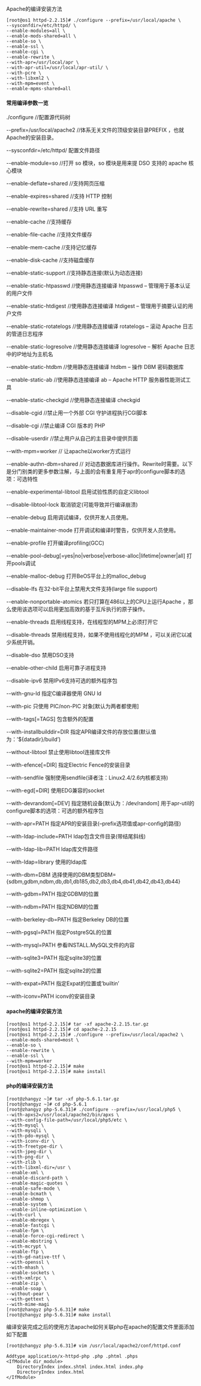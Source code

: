 Apache的编译安装方法

```shell
[root@os1 httpd-2.2.15]# ./configure --prefix=/usr/local/apache \
--sysconfdir=/etc/httpd/ \
--enable-modules=all \
--enable-mods-shared=all \
--enable-so \
--enable-ssl \
--enable-cgi \
--enable-rewrite \
--with-apr=/usr/local/apr \
--with-apr-util=/usr/local/apr-util/ \
--with-pcre \
--with-libxml2 \
--with-mpm=event \
--enable-mpms-shared=all
```

#### 常用编译参数一览

./configure //配置源代码树

--prefix=/usr/local/apache2 //体系无关文件的顶级安装目录PREFIX ，也就Apache的安装目录。

--sysconfdir=/etc/httpd/ 配置文件路径

--enable-module=so //打开 so 模块，so 模块是用来提 DSO 支持的 apache 核心模块

--enable-deflate=shared //支持网页压缩

--enable-expires=shared //支持 HTTP 控制

--enable-rewrite=shared //支持 URL 重写

--enable-cache //支持缓存

--enable-file-cache //支持文件缓存

--enable-mem-cache //支持记忆缓存

--enable-disk-cache //支持磁盘缓存

--enable-static-support //支持静态连接(默认为动态连接)

--enable-static-htpasswd //使用静态连接编译 htpasswd – 管理用于基本认证的用户文件

--enable-static-htdigest //使用静态连接编译 htdigest – 管理用于摘要认证的用户文件

--enable-static-rotatelogs //使用静态连接编译 rotatelogs – 滚动 Apache 日志的管道日志程序

--enable-static-logresolve //使用静态连接编译 logresolve – 解析 Apache 日志中的IP地址为主机名

--enable-static-htdbm //使用静态连接编译 htdbm – 操作 DBM 密码数据库

--enable-static-ab //使用静态连接编译 ab – Apache HTTP 服务器性能测试工具

--enable-static-checkgid //使用静态连接编译 checkgid

--disable-cgid //禁止用一个外部 CGI 守护进程执行CGI脚本

--disable-cgi //禁止编译 CGI 版本的 PHP

--disable-userdir //禁止用户从自己的主目录中提供页面

--with-mpm=worker // 让apache以worker方式运行

--enable-authn-dbm=shared // 对动态数据库进行操作。Rewrite时需要。以下是分门别类的更多参数注解，与上面的会有重复用于apr的configure脚本的选项：可选特性

--enable-experimental-libtool 启用试验性质的自定义libtool

--disable-libtool-lock 取消锁定(可能导致并行编译崩溃)

--enable-debug 启用调试编译，仅供开发人员使用。

--enable-maintainer-mode 打开调试和编译时警告，仅供开发人员使用。

--enable-profile 打开编译profiling(GCC)

--enable-pool-debug[=yes|no|verbose|verbose-alloc|lifetime|owner|all] 打开pools调试

--enable-malloc-debug 打开BeOS平台上的malloc_debug

--disable-lfs 在32-bit平台上禁用大文件支持(large file support)

--enable-nonportable-atomics 若只打算在486以上的CPU上运行Apache ，那么使用该选项可以启用更加高效的基于互斥执行的原子操作。

--enable-threads 启用线程支持，在线程型的MPM上必须打开它

--disable-threads 禁用线程支持，如果不使用线程化的MPM ，可以关闭它以减少系统开销。

--disable-dso 禁用DSO支持

--enable-other-child 启用可靠子进程支持

--disable-ipv6 禁用IPv6支持可选的额外程序包

--with-gnu-ld 指定C编译器使用 GNU ld

--with-pic 只使用 PIC/non-PIC 对象[默认为两者都使用]

--with-tags[=TAGS] 包含额外的配置

--with-installbuilddir=DIR 指定APR编译文件的存放位置(默认值为：’${datadir}/build’)

--without-libtool 禁止使用libtool连接库文件

--with-efence[=DIR] 指定Electric Fence的安装目录

--with-sendfile 强制使用sendfile(译者注：Linux2.4/2.6内核都支持)

--with-egd[=DIR] 使用EDG兼容的socket

--with-devrandom[=DEV] 指定随机设备[默认为：/dev/random] 用于apr-util的configure脚本的选项：可选的额外程序包

--with-apr=PATH 指定APR的安装目录(–prefix选项值或apr-config的路径)

--with-ldap-include=PATH ldap包含文件目录(带结尾斜线)

--with-ldap-lib=PATH ldap库文件路径

--with-ldap=library 使用的ldap库

--with-dbm=DBM 选择使用的DBM类型DBM={sdbm,gdbm,ndbm,db,db1,db185,db2,db3,db4,db41,db42,db43,db44}

--with-gdbm=PATH 指定GDBM的位置

--with-ndbm=PATH 指定NDBM的位置

--with-berkeley-db=PATH 指定Berkeley DB的位置

--with-pgsql=PATH 指定PostgreSQL的位置

--with-mysql=PATH 参看INSTALL.MySQL文件的内容

--with-sqlite3=PATH 指定sqlite3的位置

--with-sqlite2=PATH 指定sqlite2的位置

--with-expat=PATH 指定Expat的位置或’builtin’

--with-iconv=PATH iconv的安装目录



#### apache的编译安装方法

```shell
[root@os1 httpd-2.2.15]# tar -xf apache-2.2.15.tar.gz
[root@os1 httpd-2.2.15]# cd apache-2.2.15
[root@os1 httpd-2.2.15]# ./configure --prefix=/usr/local/apache2 \
--enable-mods-shared=most \
--enable-so \
--enable-rewrite \
--enable-ssl \
--with-mpm=worker
[root@os1 httpd-2.2.15]# make
[root@os1 httpd-2.2.15]# make install 
```

#### php的编译安装方法
```shell
[root@zhangyz ~]# tar -xf php-5.6.1.tar.gz
[root@zhangyz ~]# cd php-5.6.1
[root@zhangyz php-5.6.31]# ./configure --prefix=/usr/local/php5 \
--with-apxs2=/usr/local/apache2/bin/apxs \
--with-config-file-path=/usr/local/php5/etc \
--with-mysql \
--with-mysqli \
--with-pdo-mysql \
--with-iconv-dir \
--with-freetype-dir \
--with-jpeg-dir \
--with-png-dir \
--with-zlib \
--with-libxml-dir=/usr \
--enable-xml \
--enable-discard-path \
--enable-magic-quotes \
--enable-safe-mode \
--enable-bcmath \
--enable-shmop \
--enable-system \
--enable-inline-optimization \
--with-curl \
--enable-mbregex \
--enable-fastcgi \
--enable-fpm \
--enable-force-cgi-redirect \
--enable-mbstring \
--with-mcrypt \
--enable-ftp \
--with-gd-native-ttf \
--with-openssl \
--with-mhash \
--enable-sockets \
--with-xmlrpc \
--enable-zip \
--enable-soap \
--without-pear \
--with-gettext \
--with-mime-magi
[root@zhangyz php-5.6.31]# make
[root@zhangyz php-5.6.31]# make install 
```

编译安装完成之后的使用方法apache如何关联php在apache的配置文件里面添加如下配置

```shell
[root@zhangyz php-5.6.31]# vim /usr/local/apache2/conf/httpd.conf

Addtype application/x-httpd-php .php .phtml .phps
<IfModule dir_module>
    DirectoryIndex index.shtml index.html index.php
    DirectoryIndex index.html
</IfModule>
```
